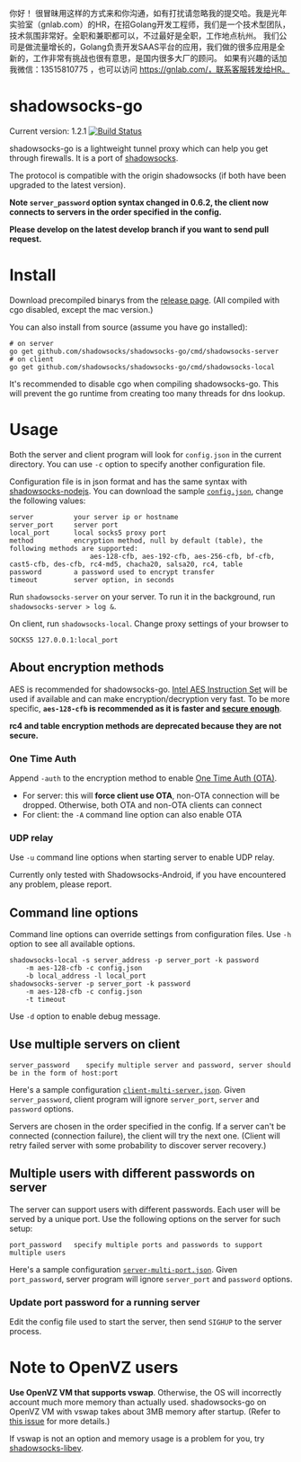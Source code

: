 你好！
很冒昧用这样的方式来和你沟通，如有打扰请忽略我的提交哈。我是光年实验室（gnlab.com）的HR，在招Golang开发工程师，我们是一个技术型团队，技术氛围非常好。全职和兼职都可以，不过最好是全职，工作地点杭州。
我们公司是做流量增长的，Golang负责开发SAAS平台的应用，我们做的很多应用是全新的，工作非常有挑战也很有意思，是国内很多大厂的顾问。
如果有兴趣的话加我微信：13515810775  ，也可以访问 https://gnlab.com/，联系客服转发给HR。
# shadowsocks-go

Current version: 1.2.1 [![Build Status](https://travis-ci.org/shadowsocks/shadowsocks-go.png?branch=master)](https://travis-ci.org/shadowsocks/shadowsocks-go)

shadowsocks-go is a lightweight tunnel proxy which can help you get through firewalls. It is a port of [shadowsocks](https://github.com/clowwindy/shadowsocks).

The protocol is compatible with the origin shadowsocks (if both have been upgraded to the latest version).

**Note `server_password` option syntax changed in 0.6.2, the client now connects to servers in the order specified in the config.**

**Please develop on the latest develop branch if you want to send pull request.**

# Install

Download precompiled binarys from the [release page](https://github.com/shadowsocks/shadowsocks-go/releases). (All compiled with cgo disabled, except the mac version.)

You can also install from source (assume you have go installed):

```
# on server
go get github.com/shadowsocks/shadowsocks-go/cmd/shadowsocks-server
# on client
go get github.com/shadowsocks/shadowsocks-go/cmd/shadowsocks-local
```

It's recommended to disable cgo when compiling shadowsocks-go. This will prevent the go runtime from creating too many threads for dns lookup.

# Usage

Both the server and client program will look for `config.json` in the current directory. You can use `-c` option to specify another configuration file.

Configuration file is in json format and has the same syntax with [shadowsocks-nodejs](https://github.com/clowwindy/shadowsocks-nodejs/). You can download the sample [`config.json`](https://github.com/shadowsocks/shadowsocks-go/blob/master/config.json), change the following values:

```
server          your server ip or hostname
server_port     server port
local_port      local socks5 proxy port
method          encryption method, null by default (table), the following methods are supported:
                    aes-128-cfb, aes-192-cfb, aes-256-cfb, bf-cfb, cast5-cfb, des-cfb, rc4-md5, chacha20, salsa20, rc4, table
password        a password used to encrypt transfer
timeout         server option, in seconds
```

Run `shadowsocks-server` on your server. To run it in the background, run `shadowsocks-server > log &`.

On client, run `shadowsocks-local`. Change proxy settings of your browser to

```
SOCKS5 127.0.0.1:local_port
```

## About encryption methods

AES is recommended for shadowsocks-go. [Intel AES Instruction Set](http://en.wikipedia.org/wiki/AES_instruction_set) will be used if available and can make encryption/decryption very fast. To be more specific, **`aes-128-cfb` is recommended as it is faster and [secure enough](https://www.schneier.com/blog/archives/2009/07/another_new_aes.html)**.

**rc4 and table encryption methods are deprecated because they are not secure.**

### One Time Auth

Append `-auth` to the encryption method to enable [One Time Auth (OTA)](https://shadowsocks.org/en/spec/one-time-auth.html).

- For server: this will **force client use OTA**, non-OTA connection will be dropped. Otherwise, both OTA and non-OTA clients can connect
- For client: the `-A` command line option can also enable OTA

### UDP relay

Use `-u` command line options when starting server to enable UDP relay.

Currently only tested with Shadowsocks-Android, if you have encountered any problem, please report.

## Command line options

Command line options can override settings from configuration files. Use `-h` option to see all available options.

```
shadowsocks-local -s server_address -p server_port -k password
    -m aes-128-cfb -c config.json
    -b local_address -l local_port
shadowsocks-server -p server_port -k password
    -m aes-128-cfb -c config.json
    -t timeout
```

Use `-d` option to enable debug message.

## Use multiple servers on client

```
server_password    specify multiple server and password, server should be in the form of host:port
```

Here's a sample configuration [`client-multi-server.json`](https://github.com/shadowsocks/shadowsocks-go/blob/master/sample-config/client-multi-server.json). Given `server_password`, client program will ignore `server_port`, `server` and `password` options.

Servers are chosen in the order specified in the config. If a server can't be connected (connection failure), the client will try the next one. (Client will retry failed server with some probability to discover server recovery.)

## Multiple users with different passwords on server

The server can support users with different passwords. Each user will be served by a unique port. Use the following options on the server for such setup:

```
port_password   specify multiple ports and passwords to support multiple users
```

Here's a sample configuration [`server-multi-port.json`](https://github.com/shadowsocks/shadowsocks-go/blob/master/sample-config/server-multi-port.json). Given `port_password`, server program will ignore `server_port` and `password` options.

### Update port password for a running server

Edit the config file used to start the server, then send `SIGHUP` to the server process.

# Note to OpenVZ users

**Use OpenVZ VM that supports vswap**. Otherwise, the OS will incorrectly account much more memory than actually used. shadowsocks-go on OpenVZ VM with vswap takes about 3MB memory after startup. (Refer to [this issue](https://github.com/shadowsocks/shadowsocks-go/issues/3) for more details.)

If vswap is not an option and memory usage is a problem for you, try [shadowsocks-libev](https://github.com/madeye/shadowsocks-libev).
